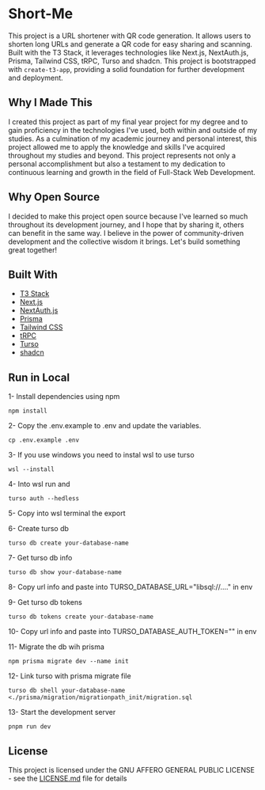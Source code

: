 # Short-Me

This project is a URL shortener with QR code generation. It allows users to shorten long URLs and generate a QR code for easy sharing and scanning. Built with the T3 Stack, it leverages technologies like Next.js, NextAuth.js, Prisma, Tailwind CSS, tRPC, Turso and shadcn. This project is bootstrapped with `create-t3-app`, providing a solid foundation for further development and deployment.

## Why I Made This

I created this project as part of my final year project for my degree and to gain proficiency in the technologies I've used, both within and outside of my studies. As a culmination of my academic journey and personal interest, this project allowed me to apply the knowledge and skills I've acquired throughout my studies and beyond. This project represents not only a personal accomplishment but also a testament to my dedication to continuous learning and growth in the field of Full-Stack Web Development.

## Why Open Source

I decided to make this project open source because I've learned so much throughout its development journey, and I hope that by sharing it, others can benefit in the same way. I believe in the power of community-driven development and the collective wisdom it brings. Let's build something great together!

## Built With
- [T3 Stack](https://create.t3.gg/)
- [Next.js](https://nextjs.org)
- [NextAuth.js](https://next-auth.js.org)
- [Prisma](https://prisma.io)
- [Tailwind CSS](https://tailwindcss.com)
- [tRPC](https://trpc.io)
- [Turso](https://turso.tech/)
- [shadcn](https://ui.shadcn.com/)

## Run in Local

1- Install dependencies using npm
```
npm install
```

2- Copy the .env.example to .env and update the variables.
```
cp .env.example .env
```

3- If you use windows you need to instal wsl to use turso
```
wsl --install
```

4- Into wsl run and 
```
turso auth --hedless
```

5- Copy into wsl terminal the export

6- Create turso db
```
turso db create your-database-name
```

7- Get turso db info
```
turso db show your-database-name
```

8- Copy url info and paste into TURSO_DATABASE_URL="libsql://...." in env

9- Get turso db tokens
```
turso db tokens create your-database-name
```

10- Copy url info and paste into TURSO_DATABASE_AUTH_TOKEN="" in env

11- Migrate the db wih prisma
```
npm prisma migrate dev --name init
```

12- Link turso with prisma migrate file
```
turso db shell your-database-name <./prisma/migration/migrationpath_init/migration.sql
```

13- Start the development server
```
pnpm run dev
```
## License

This project is licensed under the GNU AFFERO GENERAL PUBLIC LICENSE - see the [LICENSE.md](https://github.com/mnlade/short-me/blob/main/LICENSE.md) file for details

